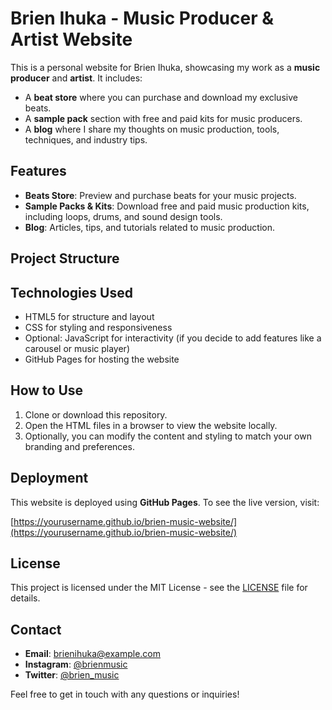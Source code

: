 # Brien Ihuka - Music Producer & Artist Website

This is a personal website for Brien Ihuka, showcasing my work as a **music producer** and **artist**. It includes:
- A **beat store** where you can purchase and download my exclusive beats.
- A **sample pack** section with free and paid kits for music producers.
- A **blog** where I share my thoughts on music production, tools, techniques, and industry tips.

## Features
- **Beats Store**: Preview and purchase beats for your music projects.
- **Sample Packs & Kits**: Download free and paid music production kits, including loops, drums, and sound design tools.
- **Blog**: Articles, tips, and tutorials related to music production.

## Project Structure


## Technologies Used
- HTML5 for structure and layout
- CSS for styling and responsiveness
- Optional: JavaScript for interactivity (if you decide to add features like a carousel or music player)
- GitHub Pages for hosting the website

## How to Use

1. Clone or download this repository.
2. Open the HTML files in a browser to view the website locally.
3. Optionally, you can modify the content and styling to match your own branding and preferences.

## Deployment

This website is deployed using **GitHub Pages**. To see the live version, visit:

[https://yourusername.github.io/brien-music-website/](https://yourusername.github.io/brien-music-website/)

## License

This project is licensed under the MIT License - see the [LICENSE](LICENSE) file for details.

## Contact

- **Email**: brienihuka@example.com
- **Instagram**: [@brienmusic](https://instagram.com/brienmusic)
- **Twitter**: [@brien_music](https://twitter.com/brien_music)

Feel free to get in touch with any questions or inquiries!
